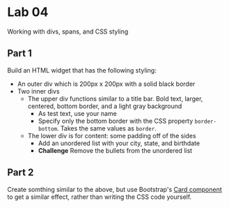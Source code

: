 # Lab 04

Working with divs, spans, and CSS styling

## Part 1

Build an HTML widget that has the following styling:

- An outer div which is 200px x 200px with a solid black border
- Two inner divs
  - The upper div functions similar to a title bar. Bold text, larger, centered, bottom border, and a light gray background
    - As test text, use your name
    - Specify only the bottom border with the CSS property `border-bottom`. Takes the same values
      as `border`.
  - The lower div is for content: some padding off of the sides
    - Add an unordered list with your city, state, and birthdate
    - **Challenge** Remove the bullets from the unordered list

## Part 2

Create somthing similar to the above, but use Bootstrap's [Card component](https://getbootstrap.com/docs/5.0/components/card/)
to get a similar effect, rather than writing the CSS code yourself.
